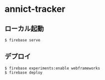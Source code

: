 # annict-tracker

## ローカル起動

```console
$ firebase serve
```

## デプロイ

```console
$ firebase experiments:enable webframeworks
$ firebase deploy
```
